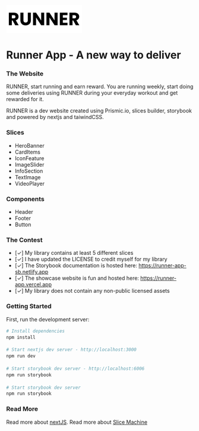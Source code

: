 ![alt text][logo]

[logo]: https://github.com/cghisi/Runner/blob/main/public/RUNNER_app.png "RUNNER App"

# Runner App - A new way to deliver

### The Website

RUNNER, start running and earn reward. You are running weekly, start doing some deliveries using RUNNER during your everyday workout and get rewarded for it.

RUNNER is a dev website created using Prismic.io, slices builder, storybook and powered by nextjs and taiwindCSS.

### Slices

* HeroBanner
* CardItems
* IconFeature
* ImageSlider
* InfoSection
* TextImage
*  VideoPlayer

### Components

* Header
* Footer
* Button

### The Contest

* [✓] My library contains at least 5 different slices
* [✓] I have updated the LICENSE to credit myself for my library
* [✓] The Storybook documentation is hosted here: https://runner-app-sb.netlify.app
* [✓] The showcase website is fun and hosted here: https://runner-app.vercel.app
* [✓] My library does not contain any non-public licensed assets

### Getting Started

First, run the development server:

```bash
# Install dependencies
npm install

# Start nextjs dev server - http://localhost:3000
npm run dev

# Start storybook dev server - http://localhost:6006
npm run storybook

# Start storybook dev server
npm run storybook
```

### Read More

Read more about [nextJS](https://nextjs.org/). Read more about [Slice Machine](https://www.slicemachine.dev/)
